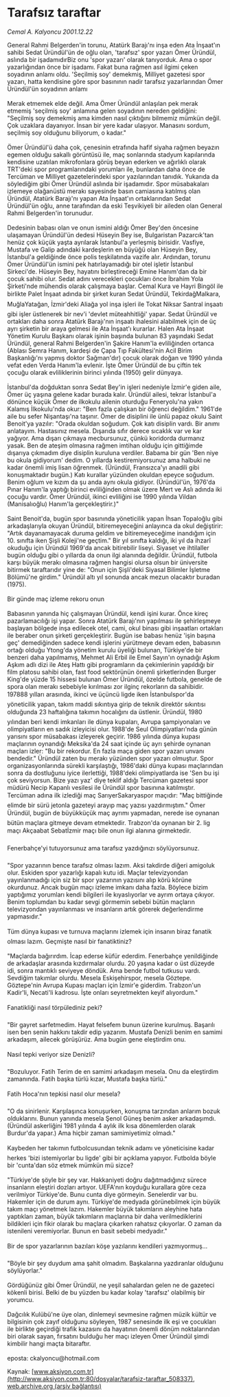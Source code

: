 # Tarafsız taraftar

*Cemal A. Kalyoncu 2001.12.22*

<div class="pNewsDetailMainContent ctx_content" itemprop="articleBody">
 General Rahmi Belgerden'in torunu, Atatürk Barajı'nı inşa eden Ata İnşaat'ın sahibi Sedat Üründül'ün de oğlu olan, 'tarafsız' spor yazarı Ömer Üründül, aslında bir işadamıdırBiz onu 'spor yazarı' olarak tanıyorduk. Ama o spor yazarlığından önce bir işadamı. Fakat buna rağmen asıl ilgimi çeken soyadının anlamı oldu. 'Seçilmiş soy' demekmiş, Milliyet gazetesi spor yazarı, hatta kendisine göre spor basınının nadir tarafsız yazarlarından Ömer Üründül'ün soyadının anlamı
 <br/>
 <br/>
 Merak etmemek elde değil. Ama Ömer Üründül anlaşılan pek merak etmemiş 'seçilmiş soy' anlamına gelen soyadının nereden geldiğini: "Seçilmiş soy demekmiş ama kimden nasıl çıktığını bilmemiz mümkün değil. Çok uzaklara dayanıyor. İnsan bir yere kadar ulaşıyor. Manasını sordum, seçilmiş soy olduğunu biliyorum, o kadar."
 <br/>
 <br/>
 Ömer Üründül'ü daha çok, çenesinin etrafında hafif siyaha rağmen beyazın egemen olduğu sakallı görüntüsü ile, maç sonlarında stadyum kapılarında kendisine uzatılan mikrofonlara görüş beyan ederken ve ağırlıklı olarak TRT'deki spor programlarındaki yorumları ile, bunlardan daha önce de Tercüman ve Milliyet gazetelerindeki spor yazılarından tanıdık. Yukarıda da söylediğim gibi Ömer Üründül aslında bir işadamıdır. Spor müsabakaları izlemeye olağanüstü merakı sayesinde basın camiasına katılmış olan Üründül, Atatürk Barajı'nı yapan Ata İnşaat'ın ortaklarından Sedat Üründül'ün oğlu, anne tarafından da eski Teşvikiyeli bir aileden olan General Rahmi Belgerden'in torunudur.
 <br/>
 <br/>
 Dedesinin babası olan ve onun ismini aldığı Ömer Bey'den öncesine ulaşamayan Üründül'ün dedesi Hüseyin Bey ise, Bulgaristan Pazarcık'tan henüz çok küçük yaşta ayrılarak İstanbul'a yerleşmiş birisidir. Vasfiye, Mustafa ve Galip adındaki kardeşlerin en büyüğü olan Hüseyin Bey, İstanbul'a geldiğinde önce polis teşkilatında vazife alır. Ardından, torunu Ömer Üründül'ün ismini pek hatırlayamadığı bir otel işletir İstanbul Sirkeci'de. Hüseyin Bey, hayatını birleştireceği Emine Hanım'dan da bir çocuk sahibi olur. Sedat adını verecekleri çocukları önce İbrahim Yola Şirketi'nde mühendis olarak çalışmaya başlar. Cemal Kura ve Hayri Bingöl ile birlikte Palet İnşaat adında bir şirket kuran Sedat Üründül, TekirdağMalkara, MuğlaYatağan, İzmir'deki Aliağa yol inşa işleri ile Tokat Niksar Santral inşaatı gibi işler üstlenerek bir nev'i 'devlet müteahhitliği' yapar. Sedat Üründül ve ortakları daha sonra Atatürk Barajı'nın inşaatı ihalesini alabilmek için de üç ayrı şirketin bir araya gelmesi ile Ata İnşaat'ı kurarlar. Halen Ata İnşaat Yönetim Kurulu Başkanı olarak işinin başında bulunan 83 yaşındaki Sedat Üründül, general Rahmi Belgerden'in Şakire Hanım'la evliliğinden ortanca (Ablası Semra Hanım, kardeşi de Çapa Tıp Fakültesi'nin Acil Birim Başkanlığı'nı yapmış doktor Sağman'dır) çocuk olarak doğan ve 1990 yılında vefat eden Verda Hanım'la evlenir. İşte Ömer Üründül de bu çiftin tek çocuğu olarak evliliklerinin birinci yılında (1950) gelir dünyaya.
 <br/>
 <br/>
 İstanbul'da doğduktan sonra Sedat Bey'in işleri nedeniyle İzmir'e giden aile, Ömer üç yaşına gelene kadar burada kalır. Üründül ailesi, tekrar İstanbul'a dönünce küçük Ömer de ilkokulu ailenin oturduğu Feneryolu'na yakın Kalamış İlkokulu'nda okur: "Ben fazla çalışkan bir öğrenci değildim." 1961'de aile bu sefer Nişantaşı'na taşınır. Ömer de disiplini ile ünlü papaz okulu Saint Benoit'ya yazılır: "Orada okuldan soğudum. Çok katı disiplin vardı. Bir anımı anlatayım. Hastasınız mesela. Dışarıda sıfır derece sıcaklık var ve kar yağıyor. Ama dışarı çıkmaya mecbursunuz, çünkü koridorda durmanız yasak. Ben de ateşim olmasına rağmen imtihan olduğu için gittiğimde dışarıya çıkmadım diye disiplin kuruluna verdiler. Babama bir gün 'Ben niye bu okula gidiyorum' dedim. O yıllarda kestiremiyorsunuz ama halbuki ne kadar önemli imiş lisan öğrenmek. (Üründül, Fransızca'yı anadili gibi konuşmaktadır bugün.) Katı kurallar yüzünden okuldan epeyce soğudum. Benim oğlum ve kızım da şu anda aynı okula gidiyor. (Üründül'ün, 1976'da Pınar Hanım'la yaptığı birinci evliliğinden olmak üzere Mert ve Aslı adında iki çocuğu vardır. Ömer Üründül, ikinci evliliğini ise 1990 yılında Vildan (Manisalıoğlu) Hanım'la gerçekleştirir.)"
 <br/>
 <br/>
 Saint Benoit'da, bugün spor basınında yöneticilik yapan İhsan Topaloğlu gibi arkadaşlarıyla okuyan Üründül, bitiremeyeceğini anlayınca da okul değiştirir: "Artık dayanamayacak duruma geldim ve bitiremeyeceğime inandığım için 10. sınıfta iken Şişli Koleji'ne geçtim." Bir yıl sınıfta kaldığı, iki yıl da ihzarî okuduğu için Üründül 1969'da ancak bitirebilir liseyi. Siyaset ve ihtilaller bugün olduğu gibi o yıllarda da onun ilgi alanında değildir. Üründül, futbola karşı büyük merakı olmasına rağmen hangisi olursa olsun bir üniversite bitirmek taraftarıdır yine de: "Onun için Şişli'deki Siyasal Bilimler İşletme Bölümü'ne girdim." Üründül altı yıl sonunda ancak mezun olacaktır buradan (1975).
 <br/>
 <br/>
 Bir günde maç izleme rekoru onun
 <br/>
 <br/>
 Babasının yanında hiç çalışmayan Üründül, kendi işini kurar. Önce kireç pazarlamacılığı işi yapar. Sonra Atatürk Barajı'nın yapılması ile şehirleşmeye başlayan bölgede inşa edilecek otel, cami, okul binası gibi inşaatları ortakları ile beraber onun şirketi gerçekleştirir. Bugün ise babası henüz 'işin başına geç' demediğinden sadece kendi işlerini yürütmeye devam eden, babasının ortağı olduğu Ytong'da yönetim kurulu üyeliği bulunan, Türkiye'de bir benzeri daha yapılmamış, Mehmet Ali Erbil ile Emel Sayın'ın oynadığı Aşkım Aşkım adlı dizi ile Ateş Hattı gibi programların da çekimlerinin yapıldığı bir film platosu sahibi olan, fast food sektörünün önemli şirketlerinden Burger King'de yüzde 15 hissesi bulunan Ömer Üründül, özelde futbola, genelde de spora olan merakı sebebiyle kırılması zor ilginç rekorların da sahibidir. 197888 yılları arasında, ikinci ve üçüncü ligde iken İstanbulspor'da yöneticilik yapan, takım maddi sıkıntıya girip de teknik direktör sıkıntısı olduğunda 23 haftalığına takımın hocalığını da üstlenir. Üründül, 1980 yılından beri kendi imkanları ile dünya kupaları, Avrupa şampiyonaları ve olimpiyatların en sadık izleyicisi olur. 1988'de Seul Olimpiyatları'nda günün yarısını spor müsabakası izleyerek geçirir. 1986 yılında dünya kupası maçlarının oynandığı Meksika'da 24 saat içinde üç ayrı şehirde oynanan maçları izler: "Bu bir rekordur. En fazla maça giden spor yazarı unvanı bendedir." Üründül zaten bu merakı yüzünden spor yazarı olmuştur. Spor organizasyonlarında sürekli karşılaştığı, 1986'daki dünya kupası maçlarından sonra da dostluğunu iyice ilerlettiği, 1988'deki olimpiyatlarda ise 'Sen bu işi çok seviyorsun. Bize yazı yaz' diye teklif aldığı Tercüman gazetesi spor müdürü Necip Kapanlı vesilesi ile Üründül spor basınına katılmıştır. Tercüman adına ilk izlediği maç SarıyerSakaryaspor maçıdır: "Maç bittiğinde elimde bir sürü jetonla gazeteyi arayıp maç yazısı yazdırmıştım." Ömer Üründül, bugün de büyükküçük maç ayrımı yapmadan, nerede ise oynanan bütün maçlara gitmeye devam etmektedir. Trabzon'da oynanan bir 2. lig maçı Akçaabat Sebatİzmir maçı bile onun ilgi alanına girmektedir.
 <br/>
 <br/>
 Fenerbahçe'yi tutuyorsunuz ama tarafsız yazdığınızı söylüyorsunuz.
 <br/>
 <br/>
 "Spor yazarının bence tarafsız olması lazım. Aksi takdirde diğeri amigoluk olur. Eskiden spor yazarlığı kapalı kutu idi. Maçlar televizyondan yayınlanmadığı için siz bir spor yazarının yazısını alıp körü körüne okurdunuz. Ancak bugün maçı izleme imkanı daha fazla. Böylece bizim yaptığımız yorumları kendi bilgileri ile kıyaslıyorlar ve ayrım ortaya çıkıyor. Benim toplumdan bu kadar sevgi görmemin sebebi bütün maçların televizyondan yayınlanması ve insanların artık görerek değerlendirme yapmasıdır."
 <br/>
 <br/>
 Tüm dünya kupası ve turnuva maçlarını izlemek için insanın biraz fanatik olması lazım. Geçmişte nasıl bir fanatiktiniz?
 <br/>
 <br/>
 "Maçlarda bağırırdım. İcap ederse küfür ederdim. Fenerbahçe yenildiğinde de arkadaşlar arasında kızdırmalar olurdu. 20 yaşına kadar o üst düzeyde idi, sonra mantıklı seviyeye döndük. Ama bende futbol tutkusu vardı. Sevdiğim takımlar olurdu. Mesela Eskişehirspor, mesela Göztepe. Göztepe'nin Avrupa Kupası maçları için İzmir'e giderdim. Trabzon'un Kadir'li, Necati'li kadrosu. İşte onları seyretmekten keyif alıyordum."
 <br/>
 <br/>
 Fanatikliği nasıl törpülediniz peki?
 <br/>
 <br/>
 "Bir gayret sarfetmedim. Hayat felsefem bunun üzerine kurulmuş. Başarılı isen ben senin hakkını takdir edip yazarım. Mustafa Denizli benim en samimi arkadaşım, ailecek görüşürüz. Ama bugün gene eleştirdim onu.
 <br/>
 <br/>
 Nasıl tepki veriyor size Denizli?
 <br/>
 <br/>
 "Bozuluyor. Fatih Terim de en samimi arkadaşım mesela. Onu da eleştirdim zamanında. Fatih başka türlü kızar, Mustafa başka türlü."
 <br/>
 <br/>
 Fatih Hoca'nın tepkisi nasıl olur mesela?
 <br/>
 <br/>
 "O da sinirlenir. Karşılaşınca konuşurken, konuşma tarzından anlarım bozuk olduklarını. Bunun yanında mesela Şenol Güneş benim asker arkadaşımdı. (Üründül askerliğini 1981 yılında 4 aylık ilk kısa dönemlerden olarak Burdur'da yapar.) Ama hiçbir zaman samimiyetimiz olmadı."
 <br/>
 <br/>
 Kaybeden her takımın futbolcusundan teknik adamı ve yöneticisine kadar herkes 'bizi istemiyorlar bu ligde' gibi bir açıklama yapıyor. Futbolda böyle bir 'cunta'dan söz etmek mümkün mü sizce?
 <br/>
 <br/>
 "Türkiye'de şöyle bir şey var. Hakkaniyeti doğru dağıtmadığınız sürece  insanların eleştiri dozları artıyor. UEFA'nın koyduğu kurallara göre ceza verilmiyor Türkiye'de. Bunu cunta diye görmeyin. Senelerdir var bu. Hakemler için de durum aynı. Türkiye'de medyada görünebilmek için büyük takım maçı yönetmek lazım. Hakemler büyük takımların aleyhine hata yaptıkları zaman, büyük takımların maçlarına bir daha verilmediklerini bildikleri için fikir olarak bu maçlara çıkarken rahatsız çıkıyorlar. O zaman da istenileni veremiyorlar. Bunun en basit sebebi medyadır."
 <br/>
 <br/>
 Bir de spor yazarlarının bazıları köşe yazılarını kendileri yazmıyormuş...
 <br/>
 <br/>
 "Böyle bir şey duydum ama şahit olmadım. Başkalarına yazdıranlar olduğunu söylüyorlar."
 <br/>
 <br/>
 Gördüğünüz gibi Ömer Üründül, ne yeşil sahalardan gelen ne de gazeteci kökenli birisi. Belki de bu yüzden bu kadar kolay 'tarafsız' olabilmiş bir yorumcu.
 <br/>
 <br/>
 Dağcılık Kulübü'ne üye olan, dinlemeyi sevmesine rağmen müzik kültür ve bilgisinin çok zayıf olduğunu söyleyen, 1987 senesinde ilk eşi ve çocukları ile birlikte geçirdiği trafik kazasını da hayatının önemli dönüm noktalarından biri olarak sayan, fırsatını bulduğu her maçı izleyen Ömer Üründül şimdi kimbilir hangi maçta bitaraftır.
 <br/>
 <br/>
 eposta: ckalyoncu@hotmail.com
 <br/>
</div>


Kaynak: [www.aksiyon.com.tr](http://www.aksiyon.com.tr:80/dosyalar/tarafsiz-taraftar_508337), [web.archive.org (arşiv bağlantısı)](http://web.archive.org/web/20151027043911/http://www.aksiyon.com.tr:80/dosyalar/tarafsiz-taraftar_508337)
